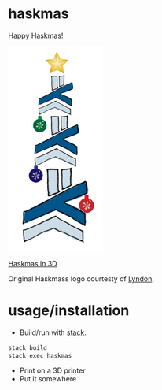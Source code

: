 haskmas
==

Happy Haskmas!

![Haskmas in 2D](haskmas.png)

[Haskmas in 3D](https://github.com/silky/haskmas/blob/master/haskmas.stl)

Original Haskmass logo courtesty of [Lyndon](https://github.com/sordina).


usage/installation
==

- Build/run with [stack](https://github.com/commercialhaskell/stack).

````
stack build
stack exec haskmas
````

- Print on a 3D printer
- Put it somewhere
